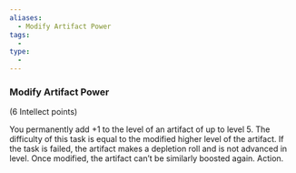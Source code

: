 ```yaml
---
aliases:
  - Modify Artifact Power
tags:
  - 
type:
  - 
---
```

### Modify Artifact Power

(6 Intellect points)

You permanently add +1 to the level of an artifact of up to level 5. The difficulty of this task is equal to the modified higher level of the artifact. If the task is failed, the artifact makes a depletion roll and is not advanced in level. Once modified, the artifact can’t be similarly boosted again. Action.